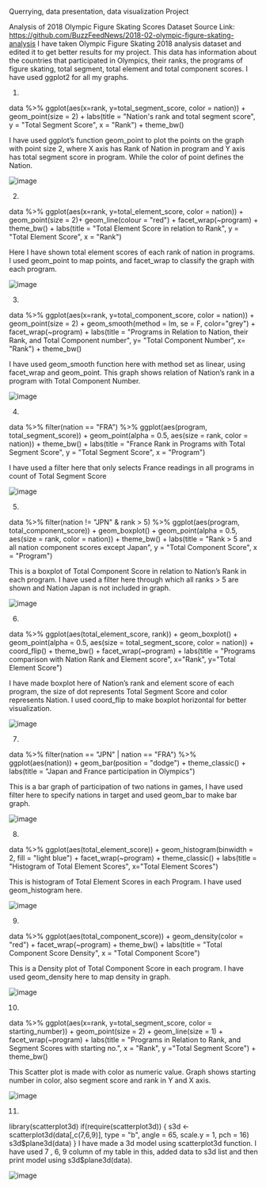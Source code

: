 Querrying, data presentation, data visualization Project

Analysis of 2018 Olympic Figure Skating Scores
Dataset Source Link:  https://github.com/BuzzFeedNews/2018-02-olympic-figure-skating-analysis
I have taken Olympic Figure Skating 2018 analysis dataset and edited it to get better results for my project. This data has information about the countries that participated in Olympics, their ranks, the programs of figure skating, total segment, total element and total component scores. I have used ggplot2 for all my graphs.


1. 

data %>%
  ggplot(aes(x=rank, y=total_segment_score, color = nation)) + geom_point(size = 2) +
  labs(title = "Nation's rank and total segment score", y = "Total Segment Score", x = "Rank") +
  theme_bw()

I have used ggplot’s function geom_point to plot the points on the graph with point size 2, where X axis has Rank of Nation in program and Y axis has total segment score in program. While the color of point defines the Nation.

![image](https://github.com/Hudabasit/RStudio-Querrying-data-presentation-data-visualization-Project-using-ggplot/assets/134541252/b3ce938a-f5bd-4729-9db4-29914a49e660)

 

2.

data %>%
  ggplot(aes(x=rank, y=total_element_score, color = nation)) + geom_point(size = 2)+ 
  geom_line(colour = "red") + facet_wrap(~program) + theme_bw() +
  labs(title = "Total Element Score in relation to Rank", y = "Total Element Score", x = "Rank")

Here I have shown total element scores of each rank of nation in programs. I used geom_point to map points, and facet_wrap to classify the graph with each program.

![image](https://github.com/Hudabasit/RStudio-Querrying-data-presentation-data-visualization-Project-using-ggplot/assets/134541252/df569ff3-1956-42c2-9b44-aea62f04290c)
 


3.

data %>%
  ggplot(aes(x=rank, y=total_component_score, color = nation)) + geom_point(size = 2) + 
  geom_smooth(method = lm, se = F, color="grey") + facet_wrap(~program) + 
  labs(title = "Programs in Relation to Nation, their Rank, and Total Component number",
       y= "Total Component Number", x= "Rank") + theme_bw()

I have used geom_smooth function here with method set as linear, using facet_wrap and geom_point. This graph shows relation of Nation’s rank in a program with Total Component Number.

![image](https://github.com/Hudabasit/RStudio-Querrying-data-presentation-data-visualization-Project-using-ggplot/assets/134541252/34449ffa-036b-4a77-a460-a8b80d3ab04a)
 


4.

data %>%
  filter(nation == "FRA") %>%
  ggplot(aes(program, total_segment_score)) + 
  geom_point(alpha = 0.5, aes(size = rank, color = nation)) + theme_bw() +
  labs(title = "France Rank in Programs with Total Segment Score", y = "Total Segment Score", x = "Program")

I have used a filter here that only selects France readings in all programs in count of Total Segment Score

![image](https://github.com/Hudabasit/RStudio-Querrying-data-presentation-data-visualization-Project-using-ggplot/assets/134541252/24fd046b-ccf7-4bda-84df-425824a8e861)
 

5.

data %>%
  filter(nation != "JPN" & rank > 5) %>%
  ggplot(aes(program, total_component_score)) + geom_boxplot() +
  geom_point(alpha = 0.5, aes(size = rank, color = nation)) + theme_bw() +
  labs(title = "Rank > 5 and all nation component scores except Japan", y = "Total Component Score", x = "Program")

This is a boxplot of Total Component Score in relation to Nation’s Rank in each program. I have used a filter here through which all ranks > 5 are shown and Nation Japan is not included in graph.

![image](https://github.com/Hudabasit/RStudio-Querrying-data-presentation-data-visualization-Project-using-ggplot/assets/134541252/29d47e2e-763b-4039-8a75-8c27b71e83a5)
 

6.

data %>%
  ggplot(aes(total_element_score, rank)) + geom_boxplot() +
  geom_point(alpha = 0.5, aes(size = total_segment_score, color = nation)) + coord_flip() + theme_bw() + 
  facet_wrap(~program) + 
  labs(title = "Programs comparison with Nation Rank and Element score", x="Rank", y="Total Element Score")

I have made boxplot here of Nation’s rank and element score of each program, the size of dot represents Total Segment Score and color represents Nation. I used coord_flip to make boxplot horizontal for better visualization.

![image](https://github.com/Hudabasit/RStudio-Querrying-data-presentation-data-visualization-Project-using-ggplot/assets/134541252/ef6541eb-673e-4407-9be3-71917650d574)

 
7.

data %>%
  filter(nation == "JPN" | nation == "FRA") %>%
  ggplot(aes(nation)) + geom_bar(position = "dodge") + theme_classic() +
  labs(title = "Japan and France participation in Olympics")

This is a bar graph of participation of two nations in games, I have used filter here to specify nations in target and used geom_bar to make bar graph.

 
![image](https://github.com/Hudabasit/RStudio-Querrying-data-presentation-data-visualization-Project-using-ggplot/assets/134541252/71cb666e-0fb2-44c4-a2e0-7c47f0d212f5)






8.
data %>%
  ggplot(aes(total_element_score)) + geom_histogram(binwidth = 2, fill = "light blue") + facet_wrap(~program) + theme_classic() +
  labs(title = "Histogram of Total Element Scores", x="Total Element Scores")

This is histogram of Total Element Scores in each Program. I have used geom_histogram here.

 



![image](https://github.com/Hudabasit/RStudio-Querrying-data-presentation-data-visualization-Project-using-ggplot/assets/134541252/05aebb6b-de4c-4142-823f-a04abbe0b015)





9.
data %>%
  ggplot(aes(total_component_score)) + geom_density(color = "red") + facet_wrap(~program) + theme_bw() +
  labs(title = "Total Component Score Density", x = "Total Component Score")

This is a Density plot of Total Component Score in each program. I have used geom_density here to map density in graph. 

 

![image](https://github.com/Hudabasit/RStudio-Querrying-data-presentation-data-visualization-Project-using-ggplot/assets/134541252/42ae8776-af5c-435b-9961-90bc57fef734)






10.
data %>%
  ggplot(aes(x=rank, y=total_segment_score, color = starting_number)) + 
  geom_point(size = 2) + geom_line(size = 1)  + facet_wrap(~program) +
  labs(title = "Programs in Relation to Rank, and Segment Scores with starting no.", x = "Rank", 
       y ="Total Segment Score") + theme_bw()

This Scatter plot is made with color as numeric value. Graph shows starting number in color, also segment score and rank in Y and X axis.

 

![image](https://github.com/Hudabasit/RStudio-Querrying-data-presentation-data-visualization-Project-using-ggplot/assets/134541252/a0c2a446-7a75-450b-9e14-02e3f8c714f1)





11.
library(scatterplot3d)
if(require(scatterplot3d)) {
  s3d <- scatterplot3d(data[,c(7,6,9)],
                       type = "b", angle = 65, scale.y = 1, pch = 16)
  s3d$plane3d(data)
}
I have made a 3d model using scatterplot3d function. I have used 7 , 6,  9 column of my table in this, added data to s3d list and then print model using s3d$plane3d(data).
 
![image](https://github.com/Hudabasit/RStudio-Querrying-data-presentation-data-visualization-Project-using-ggplot/assets/134541252/e171ae4a-d00b-42f6-8242-023b0e2cc560)
